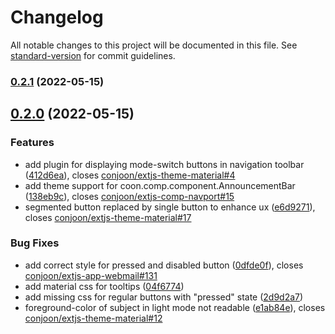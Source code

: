# Changelog

All notable changes to this project will be documented in this file. See [standard-version](https://github.com/conventional-changelog/standard-version) for commit guidelines.

### [0.2.1](https://github.com/conjoon/extjs-theme-material/compare/v0.2.0...v0.2.1) (2022-05-15)

## [0.2.0](https://github.com/conjoon/extjs-theme-material/compare/v0.1.0...v0.2.0) (2022-05-15)


### Features

* add plugin for displaying mode-switch buttons in navigation toolbar ([412d6ea](https://github.com/conjoon/extjs-theme-material/commit/412d6ea454987a302b57c22370c676d7885c2d99)), closes [conjoon/extjs-theme-material#4](https://github.com/conjoon/extjs-theme-material/issues/4)
* add theme support for coon.comp.component.AnnouncementBar ([138eb9c](https://github.com/conjoon/extjs-theme-material/commit/138eb9c082bfaf8c9e501a3eb7b6a8dd5da2193f)), closes [conjoon/extjs-comp-navport#15](https://github.com/conjoon/extjs-comp-navport/issues/15)
* segmented button replaced by single button to enhance ux ([e6d9271](https://github.com/conjoon/extjs-theme-material/commit/e6d92717dad9e7245ce5696b71404efd8fff92d4)), closes [conjoon/extjs-theme-material#17](https://github.com/conjoon/extjs-theme-material/issues/17)


### Bug Fixes

* add correct style for pressed and disabled button ([0dfde0f](https://github.com/conjoon/extjs-theme-material/commit/0dfde0f3b107e3fe217e7a9debcc22014330561f)), closes [conjoon/extjs-app-webmail#131](https://github.com/conjoon/extjs-app-webmail/issues/131)
* add material css for tooltips ([04f6774](https://github.com/conjoon/extjs-theme-material/commit/04f67744e930298a1fde0bb18ece53e8b3545926))
* add missing css for regular buttons with "pressed" state ([2d9d2a7](https://github.com/conjoon/extjs-theme-material/commit/2d9d2a77fda4544c397b7fc8bca6091e3c97dade))
* foreground-color of subject in light mode not readable ([e1ab84e](https://github.com/conjoon/extjs-theme-material/commit/e1ab84e11e835ae9d8cc32dd009ac31a5f70d4bb)), closes [conjoon/extjs-theme-material#12](https://github.com/conjoon/extjs-theme-material/issues/12)

